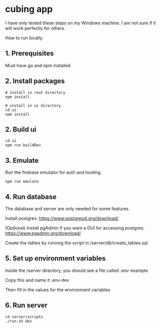 # cubing app

I have only tested these steps on my Windows machine. I am not sure if it will work perfectly for others.

How to run locally:

## 1. Prerequisites

Must have go and npm installed

## 2. Install packages
```
# install in root directory
npm install

# install in ui directory
cd ui
npm install
```

## 2. Build ui

```
cd ui
npm run buildDev
```

## 3. Emulate

Run the firebase emulator for auth and hosting
```
npm run emulate
```

## 4. Run database

The database and server are only needed for some features.

Install postgres: https://www.postgresql.org/download/

(Optional) Install pgAdmin if you want a GUI for accessing postgres: https://www.pgadmin.org/download/

Create the tables by running the script in /server/db/create_tables.sql

## 5. Set up environment variables

Inside the /server directory, you should see a file called .env-example

Copy this and name it .env-dev

Then fill in the values for the environment variables

## 6. Run server

```
cd server/scripts
./run.sh dev
```